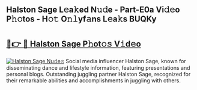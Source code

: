 ## Halston Sage L𝚎a𝚔ed N𝚞𝚍e - Part-E0a Vi𝚍𝚎o P𝚑𝚘tos - H𝚘𝚝 O𝚗𝚕yf𝚊ns L𝚎a𝚔s BUQKy

# <h2><a href="http://kfaz57c.oniu.top/?m=Halston+Sage">🔗👉 🔴 Halston Sage P𝚑ot𝚘𝚜 V𝚒d𝚎o</a></h2>

[![Halston Sage Nu𝚍e𝚜](https://i.imgur.com/0qMVB7G.gif)](http://kfaz57c.oniu.top/?m=Halston+Sage)
Social media influencer Halston Sage, known for disseminating dance and lifestyle information, featuring presentations and personal blogs. Outstanding juggling partner Halston Sage, recognized for their remarkable abilities and accomplishments in juggling with others.  
